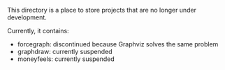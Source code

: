 This directory is a place to store projects that are no longer under
development.

Currently, it contains:
* forcegraph: discontinued because Graphviz solves the same problem
* graphdraw: currently suspended
* moneyfeels: currently suspended
